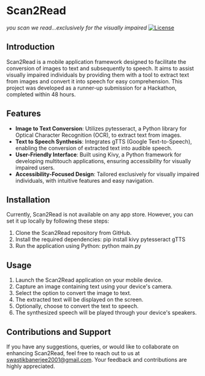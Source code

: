 # Scan2Read
*you scan we read...exclusively for the visually impaired*
[![License](https://img.shields.io/badge/license-All%20Rights%20Reserved-red.svg)](LICENSE)

## Introduction
Scan2Read is a mobile application framework designed to facilitate the conversion of images to text and subsequently to speech. It aims to assist visually impaired individuals by providing them with a tool to extract text from images and convert it into speech for easy comprehension. This project was developed as a runner-up submission for a Hackathon, completed within 48 hours.

## Features
- **Image to Text Conversion**: Utilizes pytesseract, a Python library for Optical Character Recognition (OCR), to extract text from images.
- **Text to Speech Synthesis**: Integrates gTTS (Google Text-to-Speech), enabling the conversion of extracted text into audible speech.
- **User-Friendly Interface**: Built using Kivy, a Python framework for developing multitouch applications, ensuring accessibility for visually impaired users.
- **Accessibility-Focused Design**: Tailored exclusively for visually impaired individuals, with intuitive features and easy navigation.

## Installation
Currently, Scan2Read is not available on any app store. However, you can set it up locally by following these steps:

1. Clone the Scan2Read repository from GitHub.
2. Install the required dependencies:
pip install kivy pytesseract gTTS
3. Run the application using Python:
python main.py

## Usage
1. Launch the Scan2Read application on your mobile device.
2. Capture an image containing text using your device's camera.
3. Select the option to convert the image to text.
4. The extracted text will be displayed on the screen.
5. Optionally, choose to convert the text to speech.
6. The synthesized speech will be played through your device's speakers.

## Contributions and Support
If you have any suggestions, queries, or would like to collaborate on enhancing Scan2Read, feel free to reach out to us at [swastikbanerjee2001@gmail.com](mailto:swastikbanerjee2001@gmail.com). Your feedback and contributions are highly appreciated.
